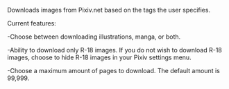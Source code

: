 Downloads images from Pixiv.net based on the tags the user specifies. 

Current features:

-Choose between downloading illustrations, manga, or both.

-Ability to download only R-18 images. If you do not wish to download R-18 images, choose to hide R-18 images in your Pixiv settings menu.

-Choose a maximum amount of pages to download. The default amount is 99,999.
